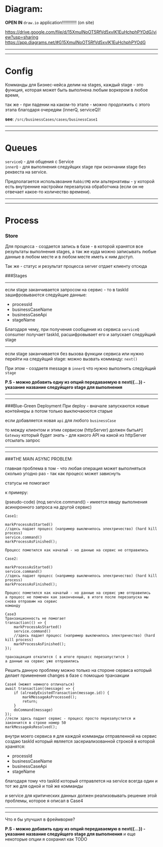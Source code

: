 # Diagram: 

**OPEN IN** `draw.io` application!!!!!!!!!!!! (on site)

https://drive.google.com/file/d/15XmuINoOT5RfVd5xvlK1EuHchphPYOdG/view?usp=sharing
https://app.diagrams.net/#G15XmuINoOT5RfVd5xvlK1EuHchphPYOdG

---------------
---------------
# Config

Комманды для Бизнес-кейса делим на stages, 
каждый stage - это функция, которая может быть выполнена любым воркером в любое время,

так же - при падении на каком-то этапе - можно продолжить с этого этапа благодаря очередям (innerQ, serviceQ)!

**see**: `/src/businessCases/cases/businessCase1`

---------------
---------------
# Queues
`serviceQ` - для общения с Service \
`innerQ` - для выполнения следуйщих stage при окончании stage без реквеста на service.

Предполагается использвоание `RabbitMQ` или альтернативы - у которой есть внутренние настройки перезапуска обработчика
(если он не отвечает какое-то количество времени).

----------------
---------------

# Process


### Store
Для процесса - создается запись в базе - в которой хранятся все результаты выполнения stages,
а так же куда можно записывать любые данные в любом месте и в любом месте иметь к ним доступ.

Так же - статус и результат процесса server отдает клиенту отсюда

###Stages

--------
если stage заканчивается запросом на сервис -
то в taskId зашифровываются следуйщие данные:
* processId
* businessCaseName
* businessCaseApi
* stageName

Благодаря чему, при получения сообщения из сервиса `serviceQ`
consumer получает taskId, расшифровывает его и запускает следуйщий stage

--------

если stage заканчивается без вызова функции сервиса или нужно
перейти на следуйщий stage: можно вызвать комманду: `next()`

При этом - создаетя message в `innerQ`
что нужно выполнить следуйщий `stage`

**P.S - можно добавить одну из опций передаваемую в next({...}) - указание название следуйщего stage для выполнения**

--------
--------

###Blue-Green Deployment
При deploy - вначале запускаются новые контейнеры 
а потом только выключаюются старые

если добавляется новая `api` для любого `businessCase`

то между клиентом и этим сервисом (httpServer) должен быть`API  Gateway` который будет знать - для какого API на какой из
httpServer отсылать запрос

--------
--------
###THE MAIN ASYNC PROBLEM:

главная проблема в том - что любая операция может выполняться сколько угодно раз -
так как процесс может зависнуть

статусы не помогают

к примеру:

(pseudo-code)
(под service.command() - имеется ввиду выполнения асинхронного запроса на другой сервис)
```Case1:
Case1:

markProcessAsStarted()
//здесь падает процесс (например выключилось электричество) (hard kill process)
service.command()
markProcessAsFinished();

Процесс пометился как начатый - но данные на сервис не отправились
```

```Case2:
Case2:

markProcessAsStarted()
service.command()
//здесь падает процесс (например выключилось электричество) (hard kill process)
markProcessAsFinished();

Процесс пометился как начатый - но данные на сервис уже отправились
а процесс не помечен как законченный, в итоге после перезапуска мы снова отправим на сервис
команду 
```

```Case3
Case3
Транзакционность не помогает
transaction(() => {
    markProcessAsStarted()
    service.command()
    //здесь падает процесс (например выключилось электричество) (hard kill process)
    markProcessAsFinished();
});

транзацакция откатится ( в итоге процесс перезапустится )
а данные на сервис уже отправились
```

Решить данную проблему можно только на стороне сервиса который делает применения changes в базе с помощью транзакции

```Case 4
Case4 (может немного отличаться)
await transaction((message) => {
    if (alreadyExistedTransaction(message.id)) {
        markMessageAsProcessed();
        return;
    }
    doCommand(message)
});
//если здесь падает сервис - процесс просто перезапустится и закончится в строке номер 50
markMessageAsResolved();
```


внутри моего сервиса я для каждой комманды отправленной на сервис создаю taskId
который является засериализованной строкой в которой хранятся:
* processId
* businessCaseName
* businessCaseApi
* stageName

благодаря тому что taskId который отправлется на service всегда один и тот же для одной и той же комманды

и service для критических данных должен реализовывать решение этой проблемы, которое я описал в Case4


-----------
-----------
Что я бы улучшил в фреймворке?

**P.S - можно добавить одну из опций передаваемую в next({...}) - указание название следуйщего stage для выполнения**
и еще некоторые опции я сохранил как TODO
